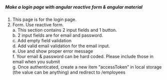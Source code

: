 ##### Make a login page with angular reactive form & angular material 

1. This page is for the login page.
2. Form. Use reactive form.<br>
a. This section contains 2 input fields and 1 button.<br>
b. 2 input fields are for email and password.<br>
c. Add empty field validation<br>
d. Add valid email validation for the email input.<br>
e. Use <mat-error> and show proper error message<br>
f. Your email & password can be hard coded. Please include those in email when you
submit<br>
g. Once authenticated, create a new item “accessToken” in local storage (the value can be
anything) and redirect to /employees<br>
